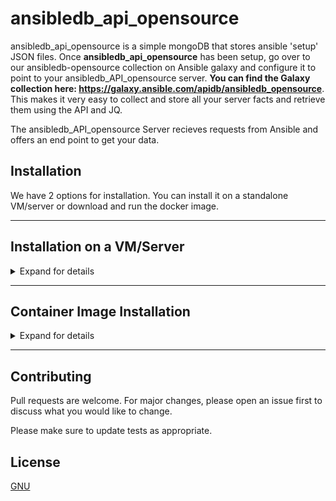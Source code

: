 # ansibledb_api_opensource

ansibledb_api_opensource is a simple mongoDB that stores ansible 'setup' JSON files. Once **ansibledb_api_opensource** has been setup, go over to our ansibledb-opensource collection on Ansible galaxy and configure it to point to your ansibledb_API_opensource server. **You can find the Galaxy collection here: https://galaxy.ansible.com/apidb/ansibledb_opensource**. This makes it very easy to collect and store all your server facts and retrieve them using the API and JQ.

The ansibledb_API_opensource Server recieves requests from Ansible and offers an end point to get your data.

## Installation
We have 2 options for installation. You can install it on a standalone VM/server or download and run the docker image.

-------------------------------------------------------------------

## Installation on a VM/Server
<details>
 <summary>Expand for details</summary>
  <p>
   
One Line Install
```bash
wget -O - https://get.apidb.io/ansibledb_opensource | bash
```

<details>
 <summary>Expand for manual setup per OS</summary>
  <p>
    
Clone the Repository
```bash
$ git clone https://github.com/apidb-io/ansibledb_api_opensource.git
$ cd ansibledb_api_opensource/
```

## Install python3 and requirements

### YUM based Insturctions:
```bash
$ yum install python3
$ pip3 install -r requirements.txt
```

#### Install MongoDB Server (Community) from:
```url
https://www.mongodb.com/try/download/community
```

#### Example: Centos 8 (Mongo version 4.4)
```bash
wget https://repo.mongodb.org/yum/redhat/8/mongodb-org/4.4/x86_64/RPMS/mongodb-org-server-4.4.3-1.el8.x86_64.rpm
yum localinstall mongodb-org-server-4.4.3-1.el8.x86_64.rpm
systemctl start mongod 
systemctl enable mongod
systemctl status mongodb
```


### APT based Instructions:
```bash
$ apt-get update
$ apt install python3 python3-pip
$ pip3 install -r requirements.txt
```

#### Install MongoDB Server (Community) from:
```url
https://www.mongodb.com/try/download/community
```

#### Example: Ubuntu 18.04 (Mongo version 3.6)
```bash
apt install mongodb
systemctl enable --now mongodb
systemctl status mongodb
```
</p></details>

<details>
 <summary>Expand for ansible setup to collect facts</summary>
  <p>
AnsibleDB will listen on port :5000. If you are running AnsibleDB on a remote server, remember to open up the FW to allow traffic on that port. If you're testing it out and running it on localhost, you'll be fine. You can always run this in the background ````nohup python3 server.py &````

```bash
python3 server.py
````

### Check port :5000 is listening:
````
$ netstat -tnlp
Proto Recv-Q Send-Q Local Address           Foreign Address         State       PID/Program name
tcp        0      0 0.0.0.0:5000            0.0.0.0:*               LISTEN      19421/python3
tcp        0      0 127.0.0.1:27017         0.0.0.0:*               LISTEN      -
tcp        0      0 127.0.0.53:53           0.0.0.0:*               LISTEN      -
tcp        0      0 0.0.0.0:22              0.0.0.0:*               LISTEN      -
tcp6       0      0 :::22                   :::*                    LISTEN      -
````
  * Do you need to open the FW for port :5000 to allow remote connectivity?


## Now setup ansibledb_opensource:
ansibledb_opensource is a collection of ansible roles to collect facts from all your servers and store them in the mongoDB. With a small amount of setup, you'll be up and running.
**You can find the Galaxy collection here: https://galaxy.ansible.com/apidb/ansibledb_opensource**

### Usage
Once you've send over some data, install JQ and run the following JQ commands to pull out the data you want:

#### Get Server Versions (using JQ to filter)

Install JQ:
````
apt/yum install jq
````

Now use JQ to pull out the data you want to see.

  NOTE: ansibledb_api_IP_address = the IP or servername of where you are running mongoDB
  
#### Pull out all data:
```bash
curl -s http://ansibledb_api_IP_address:5000/api/servers | jq
````

#### List all servernames, distribution and version:
````
curl -s http://ansibledb_api_IP_address:5000/api/servers | jq '[.[] | {name:.ansible_facts.ansible_fqdn, distribution:.ansible_facts.ansible_distribution, version: .ansible_facts.ansible_distribution_version}]'
````

#### Generate a list of servernames that match a specific fact (in this case ubuntu 18.04):
````
curl -s http://ansibledb_api_IP_address:5000/api/servers | jq --arg INPUT "$INPUT" -r '.[] | select(.ansible_facts.ansible_distribution_version | tostring | contains("18.04")) | (.ansible_facts.ansible_fqdn+"\"")'
````

#### Count all OS distributions:
````
curl -s http://ansibledb_api_IP_address:5000/api/servers | jq  "group_by(.ansible_facts.ansible_distribution_version) | map({([0].ansible_facts.ansible_distribution_version):length})"
````

#### (custom local fact) List all Instance types:
````
curl -s http://54.75.0.84:5000/api/servers | jq  "group_by(.ansible_facts.ansible_local.local.local_facts.instance_type) | map({(.[0].ansible_facts.ansible_local.local.local_facts.instance_type):length})"
````

## How to clear all data out of mongodb
if you get into issues with the database, run the following to clear out all data from mongodb and start again:
````
$ ssh mongodb_server
$ mongo ansibledb --eval 'db.servers.drop()'
MongoDB shell version v3.6.3
connecting to: mongodb://127.0.0.1:27017/ansibledb
MongoDB server version: 3.6.3
true
````

## Production
In order to use this in production, we suggest using uwsgi and something like nginx in front of it.

CentOS 7
```url
https://www.digitalocean.com/community/tutorials/how-to-serve-flask-applications-with-uwsgi-and-nginx-on-centos-7
``` 
Ubuntu 20
```url
https://www.digitalocean.com/community/tutorials/how-to-serve-flask-applications-with-uwsgi-and-nginx-on-ubuntu-20-04
```

</p></details>

</p></details>

-------------------------------------------------------------------

## Container Image Installation
<details>
 <summary>Expand for details</summary>
  <p>

### Pre-reqs
  * Install [Docker](https://docs.docker.com/engine/install/) for your OS distribution
  * Install [Docker-compose](https://docs.docker.com/compose/install/) for your Linux Distribution

Once you have the pre-reqs in place, create this docker-compose.yml file or download it [here](https://github.com/apidb-io/ansibledb_api_opensource/raw/master/docker-compose.yaml):
````
version: '3.7'
services:
  mongodb:
    image: mongo:latest
    environment:
      MONGO_INITDB_ROOT_USERNAME: root
      MONGO_INITDB_ROOT_PASSWORD: rootpassword
    ports:
      - 27017:27017
    volumes:
      - mongodb_data_container:/data/db

  ansibledb_opensource:
    image: apidb/ansibledb_opensource
    ports:
      - 8080:5000
    environment:
      MONGOHOST: mongodb
      MONGO_USERNAME: root
      MONGO_PASSWORD: rootpassword

volumes:
  mongodb_data_container:
````

Now, from the same directory, run the docker compose command:
````
docker-compose up -d
````
This command will pull down the image from DockerHub and run the image in the background. Thats it. You can check the port is listening on port 8080 using ````netstat -tnlp````.

<details>
 <summary>Expand for ansible setup to collect facts</summary>
  <p>
AnsibleDB will listen on port :8080. If you are running AnsibleDB on a remote server, remember to open up the FW to allow traffic on that port. If you're testing it out and running it on localhost, you'll be fine. You can always run this in the background ````nohup python3 server.py &````


## Now setup ansibledb_opensource:
ansibledb_opensource is a collection of ansible roles to collect facts from all your servers and store them in the mongoDB. With a small amount of setup, you'll be up and running.
**You can find the Galaxy collection here: https://galaxy.ansible.com/apidb/ansibledb_opensource**

FOLLOW THE README.md ON THE ANSIBLE-GALAXY PAGE.

### Usage
Once you've send over some data, install JQ and run the following JQ commands to pull out the data you want:

#### Get Server Versions (using JQ to filter)

Install JQ:
````
apt/yum install jq
````

Now use JQ to pull out the data you want to see.

  NOTE: ansibledb_api_IP_address = the IP or servername of where you are running mongoDB
  
#### Advice on the dataset
To limit access to the API, you can create a copy of the data in a json format and just run your queries against that. 
I.E:
````
curl -s http://AnsibleDB_IP:8080/api/servers > dataset.json
````
Now you can just query this Dataset instead of always using the API.

Alternatively, you can still access the data via the API like this.
```bash
curl -s http://ansibledb_api_IP_address:8080/api/servers | jq
````
### Examples:
Here are some examples to pull out interesting pieces of information.

#### pull out the whole dataset
``cat dataset.json | jq``

#### List all servernames, distribution and OS version:
``cat dataset.json | jq '[.[] | {name:.ansible_facts.ansible_fqdn, distribution:.ansible_facts.ansible_distribution, version: .ansible_facts.ansible_distribution_version}]'``

#### List all servernames, distribution and kernel version:
``cat dataset.json | jq '[.[] | {name:.ansible_facts.ansible_fqdn, distribution:.ansible_facts.ansible_distribution, version: .ansible_facts.ansible_kernel}]'``

#### List and count all OS types:
``cat dataset.json | jq  "group_by(.ansible_facts.ansible_distribution_version) | map({(.[0].ansible_facts.ansible_distribution_version):length})"``

#### Generate a list of servernames that match a specific fact (in this case ubuntu 18.04):
``cat dataset.json | jq --arg INPUT "$INPUT" -r '.[] | select(.ansible_facts.ansible_distribution_version | tostring | contains("18.04")) | (.ansible_facts.ansible_fqdn)'``


## Custom facts
If you want to collect custom facts, I've created some ansible code to do this for you. You can find the custom extensions code [here](https://github.com/apidb-io/custom_extensions). I've set them up to collect certain facts from different OS's. These are fully customisable by yourself.

** Whenever you refresh the facts (run ansible again) you must update the dataset otherwise you'll setill be looking at old data. IF you go direct to the API, you can ignore this.

#### if you've generated local facts, access them like this:
``cat dataset.json | jq -r '.[].ansible_facts.ansible_local.local'``

#### And to get to specific region (custom) facts:
``cat dataset.json | jq -r '.[].ansible_facts.ansible_local.local.local_facts.avail_zone'``

#### And to get to specific region (custom) facts (COUNT):
``cat dataset.json | jq  "group_by(.ansible_facts.ansible_local.local.local_facts.avail_zone) | map({(.[0].ansible_facts.ansible_local.local.local_facts.avail_zone):length})"``

#### Generate a list of servers in a particular region:
``cat dataset.json | jq --arg INPUT "$INPUT" -r '.[] | select(.ansible_facts.ansible_local.local.local_facts.avail_zone | tostring | contains("ap-south-1")) | (.ansible_facts.ansible_fqdn)'``

#### List All AWS Instance types and totals:
``cat dataset.json | jq  "group_by(.ansible_facts.ansible_local.local.local_facts.instance_type) | map({(.[0].ansible_facts.ansible_local.local.local_facts.instance_type):length})"``

#### Generate a list of instance type and region?
``cat dataset.json | jq 'group_by(.ansible_facts.ansible_local.local.local_facts.instance_type) | map({region: map(.ansible_facts.ansible_local.local.local_facts.avail_zone) | unique, (.[0].ansible_facts.ansible_local.local.local_facts.instance_type): map(.ansible_facts.ansible_local.local.local_facts.instance_type) | length})'``

</p></details>
</p></details>

-------------------------------------------------------------------

## Contributing
Pull requests are welcome. For major changes, please open an issue first to discuss what you would like to change.

Please make sure to update tests as appropriate.

## License
[GNU](https://choosealicense.com/licenses/gpl-3.0/)
